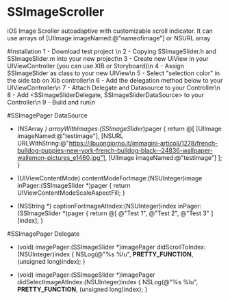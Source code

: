 # SSImageScroller
iOS Image Scroller autoadaptive with customizable scroll indicator. It can use arrays of [UIImage imageNamed:@"nameofimage"] or NSURL array

#Installation 
1 - Download test project \n
2 - Copying SSImageSlider.h and SSImageSlider.m into your new project\n
3 - Create new UIView in your UIViewController (you can use XIB or Storyboard)\n
4 - Assign SSImageSlider as class to your new UIView\n
5 - Select "selection color" in the side tab on Xib controller\n
6 - Add the delegation method below to your UIViewController\n
7 - Attach Delegate and Datasource to your Controller\n
8 - Add <SSImageSliderDelegate, SSImageSliderDataSource> to your Controller\n
9 - Build and run\n

#SSImagePager DataSource
- (NSArray *) arrayWithImages:(SSImageSlider*)pager
{
    return @[
             [UIImage imageNamed:@"testimage"],
             [NSURL URLWithString:@"https://ilbuongiorno.it/immagini-articoli/1278/french-bulldog-puppies-new-york-french-bulldog-black--24836-wallpaper-wallemon-pictures_e1460.jpg"],
             [UIImage imageNamed:@"testimage"]
             ];
}

- (UIViewContentMode) contentModeForImage:(NSUInteger)image inPager:(SSImageSlider *)pager
{
    return UIViewContentModeScaleAspectFill;
}

- (NSString *) captionForImageAtIndex:(NSUInteger)index inPager:(SSImageSlider *)pager
{
    return @[
             @"Test 1",
             @"Test 2",
             @"Test 3"
             ][index];
}

#SSImagePager Delegate
- (void) imagePager:(SSImageSlider *)imagePager didScrollToIndex:(NSUInteger)index
{
    NSLog(@"%s %lu", __PRETTY_FUNCTION__, (unsigned long)index);
}

- (void) imagePager:(SSImageSlider *)imagePager didSelectImageAtIndex:(NSUInteger)index
{
    NSLog(@"%s %lu", __PRETTY_FUNCTION__, (unsigned long)index);
}

